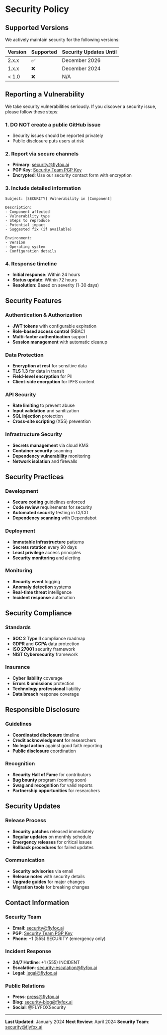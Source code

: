# Security Policy

## Supported Versions

We actively maintain security for the following versions:

| Version | Supported          | Security Updates Until |
| ------- | ------------------ | ---------------------- |
| 2.x.x   | :white_check_mark: | December 2026          |
| 1.x.x   | :x:                | December 2024          |
| < 1.0   | :x:                | N/A                    |

## Reporting a Vulnerability

We take security vulnerabilities seriously. If you discover a security issue, please follow these steps:

### 1. **DO NOT** create a public GitHub issue
- Security issues should be reported privately
- Public disclosure puts users at risk

### 2. Report via secure channels
- **Primary**: security@flyfox.ai
- **PGP Key**: [Security Team PGP Key](https://flyfox.ai/security-pgp.asc)
- **Encrypted**: Use our security contact form with encryption

### 3. Include detailed information
```
Subject: [SECURITY] Vulnerability in [Component]

Description:
- Component affected
- Vulnerability type
- Steps to reproduce
- Potential impact
- Suggested fix (if available)

Environment:
- Version
- Operating system
- Configuration details
```

### 4. Response timeline
- **Initial response**: Within 24 hours
- **Status update**: Within 72 hours
- **Resolution**: Based on severity (1-30 days)

## Security Features

### Authentication & Authorization
- **JWT tokens** with configurable expiration
- **Role-based access control** (RBAC)
- **Multi-factor authentication** support
- **Session management** with automatic cleanup

### Data Protection
- **Encryption at rest** for sensitive data
- **TLS 1.3** for data in transit
- **Field-level encryption** for PII
- **Client-side encryption** for IPFS content

### API Security
- **Rate limiting** to prevent abuse
- **Input validation** and sanitization
- **SQL injection** protection
- **Cross-site scripting** (XSS) prevention

### Infrastructure Security
- **Secrets management** via cloud KMS
- **Container security** scanning
- **Dependency vulnerability** monitoring
- **Network isolation** and firewalls

## Security Practices

### Development
- **Secure coding** guidelines enforced
- **Code review** requirements for security
- **Automated security** testing in CI/CD
- **Dependency scanning** with Dependabot

### Deployment
- **Immutable infrastructure** patterns
- **Secrets rotation** every 90 days
- **Least privilege** access principles
- **Security monitoring** and alerting

### Monitoring
- **Security event** logging
- **Anomaly detection** systems
- **Real-time threat** intelligence
- **Incident response** automation

## Security Compliance

### Standards
- **SOC 2 Type II** compliance roadmap
- **GDPR** and **CCPA** data protection
- **ISO 27001** security framework
- **NIST Cybersecurity** framework

### Insurance
- **Cyber liability** coverage
- **Errors & omissions** protection
- **Technology professional** liability
- **Data breach** response coverage

## Responsible Disclosure

### Guidelines
- **Coordinated disclosure** timeline
- **Credit acknowledgment** for researchers
- **No legal action** against good faith reporting
- **Public disclosure** coordination

### Recognition
- **Security Hall of Fame** for contributors
- **Bug bounty** program (coming soon)
- **Swag and recognition** for valid reports
- **Partnership opportunities** for researchers

## Security Updates

### Release Process
- **Security patches** released immediately
- **Regular updates** on monthly schedule
- **Emergency releases** for critical issues
- **Rollback procedures** for failed updates

### Communication
- **Security advisories** via email
- **Release notes** with security details
- **Upgrade guides** for major changes
- **Migration tools** for breaking changes

## Contact Information

### Security Team
- **Email**: security@flyfox.ai
- **PGP**: [Security Team PGP Key](https://flyfox.ai/security-pgp.asc)
- **Phone**: +1 (555) SECURITY (emergency only)

### Incident Response
- **24/7 Hotline**: +1 (555) INCIDENT
- **Escalation**: security-escalation@flyfox.ai
- **Legal**: legal@flyfox.ai

### Public Relations
- **Press**: press@flyfox.ai
- **Blog**: security-blog@flyfox.ai
- **Social**: @FLYFOXSecurity

---

**Last Updated**: January 2024
**Next Review**: April 2024
**Security Team**: security@flyfox.ai
